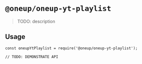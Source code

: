 # `@oneup/oneup-yt-playlist`

> TODO: description

## Usage

```
const oneupYtPlaylist = require('@oneup/oneup-yt-playlist');

// TODO: DEMONSTRATE API
```
